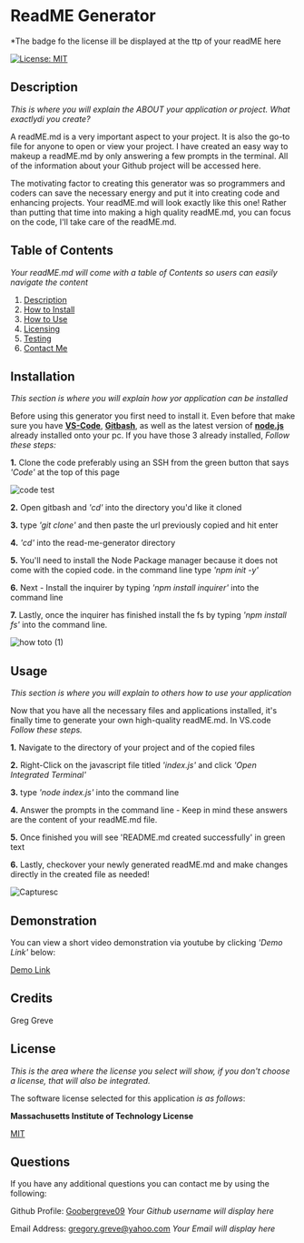 # ReadME Generator

  *The badge fo the license ill be displayed at the ttp of your readME here
  
  [![License: MIT](https://img.shields.io/badge/License-MIT-yellow.svg)](https://opensource.org/licenses/MIT)


## Description
*This is where you will explain the ABOUT your application or project. What exactlydi you create?*

A readME.md is a very important aspect to your project. It is also the go-to file for anyone to open or view your project. I have created an easy way to makeup a readME.md by only answering a few prompts in the terminal. All of the information about your Github project will be accessed here.


The motivating factor to creating this generator was so programmers and coders can save the necessary energy and put it into creating code and enhancing projects. Your readME.md will look exactly like this one! Rather than putting that time into making a high quality readME.md, you can focus on the code, I'll take care of the readME.md.


  
## Table of Contents

*Your readME.md will come with a table of Contents so users can easily navigate the content*

1. [Description](#description) 
2. [How to Install](#installation)
3. [How to Use](#usage)
4. [Licensing](#license)
5. [Testing](#tests)
6. [Contact Me](#questions)
   

## Installation
*This section is where you will explain how yor application can be installed*


Before using this generator you first need to install it. Even before that make sure you have [**VS-Code**](https://code.visualstudio.com/download), [**Gitbash**](https://gitforwindows.org/), as well as the latest version of [**node.js**](https://nodejs.org/en/download) already installed onto your pc. If you have those 3 already installed, *Follow these steps:*


**1.** Clone the code preferably using an SSH from the green button that says *'Code'* at the top of this page

  ![code test](https://github.com/Goobergreve09/read-me-generator/assets/143923830/48d21976-774e-4b38-ba6c-dfc6e2e092c6)
  
**2.** Open gitbash and *'cd'* into the directory you'd like it cloned
   
**3.** type *'git clone'* and then paste the url previously copied and hit enter

**4.** *'cd'* into the read-me-generator directory
   
**5.** You'll need to install the Node Package manager because it does not come with the copied code. in the command line type *'npm init -y'*
   
**6.** Next - Install the inquirer by typing *'npm install inquirer'* into the command line
   
**7.** Lastly, once the inquirer has finished install the fs by typing *'npm install fs'* into the command line.


![how toto (1)](https://github.com/Goobergreve09/read-me-generator/assets/143923830/538dbaf5-624e-46ad-9c26-64936f55d1ef)




## Usage
*This section is where you will explain to others how to use your application*


Now that you have all the necessary files and applications installed, it's finally time to generate your own high-quality readME.md. In VS.code *Follow these steps.*


**1.** Navigate to the directory of your project and of the copied files
   
**2.** Right-Click on the javascript file titled *'index.js'* and click *'Open Integrated Terminal'*

**3.** type *'node index.js'* into the command line

**4.** Answer the prompts in the command line - Keep in mind these answers are the content of your readME.md file.
  
**5.** Once finished you will see 'README.md created successfully' in green text

**6.** Lastly, checkover your newly generated readME.md and make changes directly in the created file as needed!

![Capturesc](https://github.com/Goobergreve09/read-me-generator/assets/143923830/32811c03-8aed-4b1a-981e-21218bff5660)


## Demonstration

You can view a short video demonstration via youtube by clicking *'Demo Link'* below:

[Demo Link](https://www.youtube.com/watch?v=riG73u2SqI8)



## Credits

Greg Greve


## License

*This is the area where the license you select will show, if you don't choose a license, that will also be integrated.*


The software license selected for this application *is as follows*:

**Massachusetts Institute of Technology License**

[MIT](https://opensource.org/licenses/MIT)




## Questions

If you have any additional questions you can contact me by using the following:

 Github Profile: [Goobergreve09](https://www.github.com/) *Your Github username will display here*

 Email Address: gregory.greve@yahoo.com *Your Email will display here*

